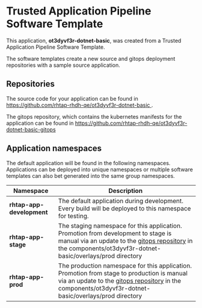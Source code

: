 # Trusted Application Pipeline Software Template

This application, **ot3dyvf3r-dotnet-basic**, was created from a Trusted Application Pipeline Software Template.

The software templates create a new source and gitops deployment repositories with a sample source application. 

## Repositories

The source code for your application can be found in [https://github.com/rhtap-rhdh-qe/ot3dyvf3r-dotnet-basic ](https://github.com/rhtap-rhdh-qe/ot3dyvf3r-dotnet-basic ).
 
The gitops repository, which contains the kubernetes manifests for the application can be found in 
[https://github.com/rhtap-rhdh-qe/ot3dyvf3r-dotnet-basic-gitops ](https://github.com/rhtap-rhdh-qe/ot3dyvf3r-dotnet-basic-gitops ) 

## Application namespaces 

The default application will be found in the following namespaces. Applications can be deployed into unique namespaces or multiple software templates can also bet generated into the same group namespaces.  

|  Namespace   |  Description   |  
| -------- | -------- |   
| **rhtap-app-development** | The default application during development. Every build will be deployed to this namespace for testing. | 
| **rhtap-app-stage** | The staging namespace for this application. Promotion from development to stage is manual via an update to the [gitops repository](https://github.com/rhtap-rhdh-qe/ot3dyvf3r-dotnet-basic-gitops ) in the components/ot3dyvf3r-dotnet-basic/overlays/prod directory |  
| **rhtap-app-prod** | The production namespace for this application. Promotion from stage to production is manual via an update to the [gitops repository](https://github.com/rhtap-rhdh-qe/ot3dyvf3r-dotnet-basic-gitops ) in the components/ot3dyvf3r-dotnet-basic/overlays/prod directory | 